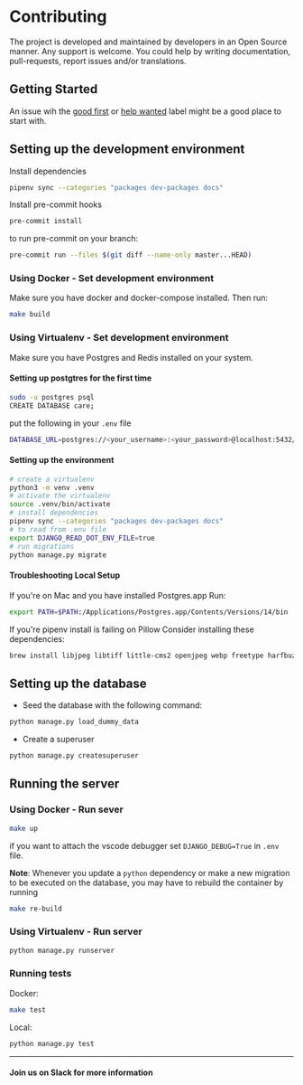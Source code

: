 # Contributing

The project is developed and maintained by developers in an Open Source manner.
Any support is welcome. You could help by writing documentation, pull-requests, report issues and/or translations.

## Getting Started

An issue wih the [good first](https://github.com/coronasafe/care/issues?q=is%3Aissue+is%3Aopen+sort%3Aupdated-desc+label%3A%22good+first+issue%22) or [help wanted](https://github.com/coronasafe/care/issues?q=is%3Aissue+sort%3Aupdated-desc+label%3A%22help+wanted%22+is%3Aopen) label might be a good place to start with.

## Setting up the development environment

Install dependencies

```bash
pipenv sync --categories "packages dev-packages docs"
```

Install pre-commit hooks

```bash
pre-commit install
```

to run pre-commit on your branch:

```bash
pre-commit run --files $(git diff --name-only master...HEAD)
```

### Using Docker - Set development environment

Make sure you have docker and docker-compose installed. Then run:

```bash
make build
```

### Using Virtualenv - Set development environment

Make sure you have Postgres and Redis installed on your system.

#### Setting up postgtres for the first time

```bash
sudo -u postgres psql
CREATE DATABASE care;
```

put the following in your `.env` file

```bash
DATABASE_URL=postgres://<your_username>:<your_password>@localhost:5432/care
```

#### Setting up the environment

```bash
# create a virtualenv
python3 -m venv .venv
# activate the virtualenv
source .venv/bin/activate
# install dependencies
pipenv sync --categories "packages dev-packages docs"
# to read from .env file
export DJANGO_READ_DOT_ENV_FILE=true
# run migrations
python manage.py migrate
```

#### Troubleshooting Local Setup

If you're on Mac and you have installed Postgres.app Run:

```bash
export PATH=$PATH:/Applications/Postgres.app/Contents/Versions/14/bin
```

If you're pipenv install is failing on Pillow Consider installing these dependencies:

```bash
brew install libjpeg libtiff little-cms2 openjpeg webp freetype harfbuzz fribidi
```

## Setting up the database

- Seed the database with the following command:

```bash
python manage.py load_dummy_data
```

- Create a superuser

```bash
python manage.py createsuperuser
```

## Running the server

### Using Docker - Run sever

```bash
make up
```

if you want to attach the vscode debugger set `DJANGO_DEBUG=True` in `.env` file.

**Note**:  Whenever you update a ``python`` dependency or make a new migration to be executed on the database, you may have to rebuild the container by running

```bash
make re-build
```

### Using Virtualenv - Run server

```bash
python manage.py runserver
```

### Running tests

Docker:

```bash
make test
```

Local:

```bash
python manage.py test
```

***

#### Join us on Slack for more information
